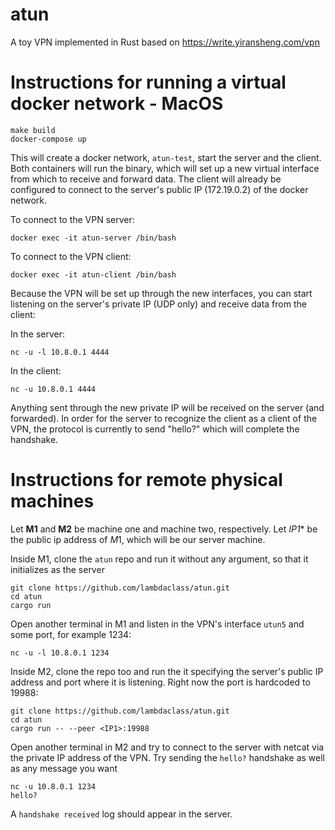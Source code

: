 # atun
A toy VPN implemented in Rust based on https://write.yiransheng.com/vpn

# Instructions for running a virtual docker network - MacOS
```
make build
docker-compose up
```

This will create a docker network, `atun-test`, start the server and the client. Both containers will run the binary, which will set up a new virtual interface from which to receive and forward data.
The client will already be configured to connect to the server's public IP (172.19.0.2) of the docker network. 

To connect to the VPN server: 

```
docker exec -it atun-server /bin/bash
```

To connect to the VPN client: 

```
docker exec -it atun-client /bin/bash
```

Because the VPN will be set up through the new interfaces, you can start listening on the server's private IP (UDP only) and receive data from the client:

In the server:
```
nc -u -l 10.8.0.1 4444
```

In the client:

```
nc -u 10.8.0.1 4444
```

Anything sent through the new private IP will be received on the server (and forwarded). In order for the server to recognize the client as a client of the VPN, the protocol is currently to send "hello?" which will complete the handshake.

# Instructions for remote physical machines
Let **M1** and **M2** be machine one and machine two, respectively. Let *IP1** be the public ip address of $M1$, which will be our server machine. 

Inside M1, clone the `atun` repo and run it without any argument, so that it initializes as the server

```
git clone https://github.com/lambdaclass/atun.git
cd atun
cargo run
```

Open another terminal in M1 and listen in the VPN's interface `utun5` and some port, for example 1234:

```
nc -u -l 10.8.0.1 1234
```

Inside M2, clone the repo too and run the it specifying the server's public IP address and port where it is listening. Right now the port is hardcoded to 19988:

```
git clone https://github.com/lambdaclass/atun.git
cd atun
cargo run -- --peer <IP1>:19988
```

Open another terminal in M2 and try to connect to the server with netcat via the private IP address of the VPN. Try sending the `hello?` handshake as well as any message you want

```
nc -u 10.8.0.1 1234
hello?
```

A `handshake received` log should appear in the server.


